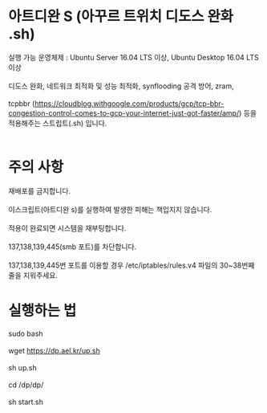 # 아트디완 S (아꾸르 트위치 디도스 완화 .sh) 
실행 가능 운영체제 : Ubuntu Server 16.04 LTS 이상, Ubuntu Desktop 16.04 LTS 이상 <br><br>
디도스 완화, 네트워크 최적화 및 성능 최적화, synflooding 공격 방어, zram, <br><br>
tcpbbr (https://cloudblog.withgoogle.com/products/gcp/tcp-bbr-congestion-control-comes-to-gcp-your-internet-just-got-faster/amp/) 등을 적용해주는 스트립트(.sh) 입니다. <br><br>
# 주의 사항
재배포를 금지합니다. <br><br>
이스크립트(아트디완 s)를 실행하여 발생한 피해는 책입지지 않습니다. <br><br> 적용이 완료되면 시스템을 재부팅합니다. <br><br>
 137,138,139,445(smb 포트)를 차단합니다. <br><br> 137,138,139,445번 포트를 이용할 경우 /etc/iptables/rules.v4 파일의 30~38번째 줄을 지워주세요.<br>
# 실행하는 법 <br>
sudo bash  <br><br>
wget https://dp.ael.kr/up.sh <br><br>
sh up.sh <br><br>
cd /dp/dp/ <br><br>
sh start.sh <br><br>
